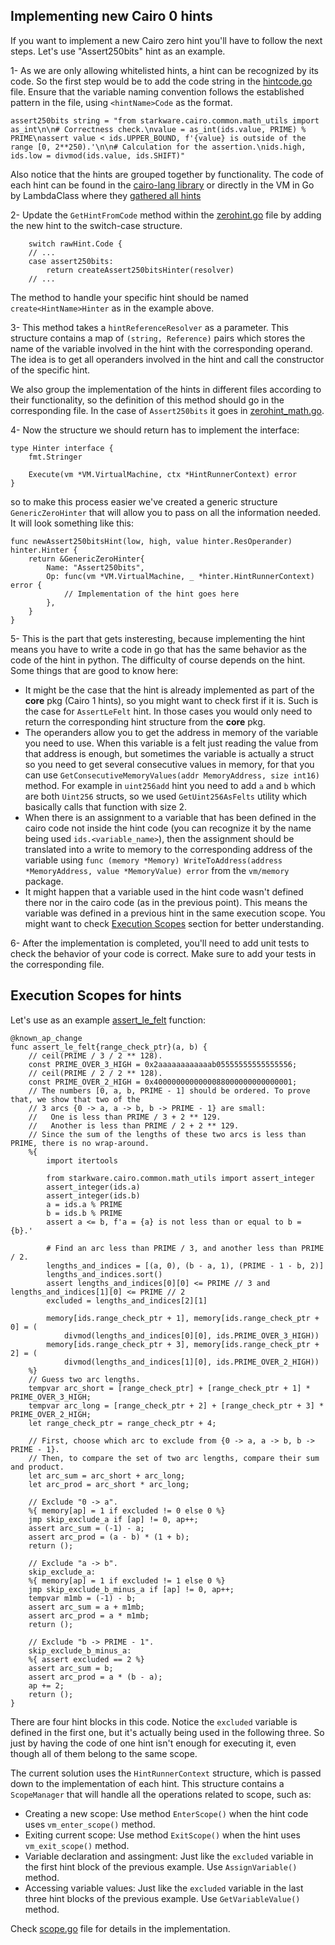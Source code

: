 ## Implementing new Cairo 0 hints
If you want to implement a new Cairo zero hint you'll have to follow the next steps. Let's use "Assert250bits" hint as an example.

1- As we are only allowing whitelisted hints, a hint can be recognized by its code. So the first step would be to add the code string in the [hintcode.go](hintcode.go) file. Ensure that the variable naming convention follows the established pattern in the file, using `<hintName>Code` as the format.
```
assert250bits string = "from starkware.cairo.common.math_utils import as_int\n\n# Correctness check.\nvalue = as_int(ids.value, PRIME) % PRIME\nassert value < ids.UPPER_BOUND, f'{value} is outside of the range [0, 2**250).'\n\n# Calculation for the assertion.\nids.high, ids.low = divmod(ids.value, ids.SHIFT)"
```
Also notice that the hints are grouped together by functionality. The code of each hint can be found in the [cairo-lang library](https://github.com/starkware-libs/cairo-lang/tree/master/src/starkware/cairo/common) or directly in the VM in Go by LambdaClass where they [gathered all hints](https://github.com/lambdaclass/cairo-vm_in_go/tree/main/pkg/hints/hint_codes)

2- Update the `GetHintFromCode` method within the [zerohint.go](zerohint.go) file by adding the new hint to the switch-case structure.
```
    switch rawHint.Code {
    // ...
    case assert250bits:
        return createAssert250bitsHinter(resolver)
    // ...

```
The method to handle your specific hint should be named `create<HintName>Hinter` as in the example above.

3- This method takes a `hintReferenceResolver` as a parameter. This structure contains a map of `(string, Reference)` pairs which stores the name of the variable involved in the hint with the corresponding operand. The idea is to get all operanders involved in the hint and call the constructor of the specific hint.
<!-- TODO: Add some documentation about operands -->

We also group the implementation of the hints in different files according to their functionality, so the definition of this method should go in the corresponding file. In the case of `Assert250bits` it goes in [zerohint_math.go](zerohint_math.go).

4- Now the structure we should return has to implement the interface:

```
type Hinter interface {
	fmt.Stringer

	Execute(vm *VM.VirtualMachine, ctx *HintRunnerContext) error
}
```

so to make this process easier we've created a generic structure `GenericZeroHinter` that will allow you to pass on all the information needed. It will look something like this:

```
func newAssert250bitsHint(low, high, value hinter.ResOperander) hinter.Hinter {
	return &GenericZeroHinter{
		Name: "Assert250bits",
		Op: func(vm *VM.VirtualMachine, _ *hinter.HintRunnerContext) error {
			// Implementation of the hint goes here
		},
	}
}
```

5- This is the part that gets insteresting, because implementing the hint means you have to write a code in go that has the same behavior as the code of the hint in python. The difficulty of course depends on the hint. Some things that are good to know here:

- It might be the case that the hint is already implemented as part of the **core** pkg (Cairo 1 hints), so you might want to check first if it is. Such is the case for `AssertLeFelt` hint. In those cases you would only need to return the corresponding hint structure from the **core** pkg.
- The operanders allow you to get the address in memory of the variable you need to use. When this variable is a felt just reading the value from that address is enough, but sometimes the variable is actually a struct so you need to get several consecutive values in memory, for that you can use `GetConsecutiveMemoryValues(addr MemoryAddress, size int16)` method. For example in `uint256add` hint you need to add `a` and `b` which are both `Uint256` structs, so we used `GetUint256AsFelts` utility which basically calls that function with size 2.
- When there is an assignment to a variable that has been defined in the cairo code not inside the hint code (you can recognize it by the name being used `ids.<variable_name>`), then the assignment should be translated into a write to memory to the corresponding address of the variable using `func (memory *Memory) WriteToAddress(address *MemoryAddress, value *MemoryValue) error` from the `vm/memory` package.
- It might happen that a variable used in the hint code wasn't defined there nor in the cairo code (as in the previous point). This means the variable was defined in a previous hint in the same execution scope. You might want to check [Execution Scopes](#execution-scopes) section for better understanding.
 
6- After the implementation is completed, you'll need to add unit tests to check the behavior of your code is correct. Make sure to add your tests in the corresponding file.

<!-- TODO: Add some documentation on Unit Testing for Cairo 0 hints -->

## Execution Scopes for hints

Let's use as an example [assert_le_felt](https://github.com/starkware-libs/cairo-lang/tree/master/src/starkware/cairo/common) function:
```
@known_ap_change
func assert_le_felt{range_check_ptr}(a, b) {
    // ceil(PRIME / 3 / 2 ** 128).
    const PRIME_OVER_3_HIGH = 0x2aaaaaaaaaaaab05555555555555556;
    // ceil(PRIME / 2 / 2 ** 128).
    const PRIME_OVER_2_HIGH = 0x4000000000000088000000000000001;
    // The numbers [0, a, b, PRIME - 1] should be ordered. To prove that, we show that two of the
    // 3 arcs {0 -> a, a -> b, b -> PRIME - 1} are small:
    //   One is less than PRIME / 3 + 2 ** 129.
    //   Another is less than PRIME / 2 + 2 ** 129.
    // Since the sum of the lengths of these two arcs is less than PRIME, there is no wrap-around.
    %{
        import itertools

        from starkware.cairo.common.math_utils import assert_integer
        assert_integer(ids.a)
        assert_integer(ids.b)
        a = ids.a % PRIME
        b = ids.b % PRIME
        assert a <= b, f'a = {a} is not less than or equal to b = {b}.'

        # Find an arc less than PRIME / 3, and another less than PRIME / 2.
        lengths_and_indices = [(a, 0), (b - a, 1), (PRIME - 1 - b, 2)]
        lengths_and_indices.sort()
        assert lengths_and_indices[0][0] <= PRIME // 3 and lengths_and_indices[1][0] <= PRIME // 2
        excluded = lengths_and_indices[2][1]

        memory[ids.range_check_ptr + 1], memory[ids.range_check_ptr + 0] = (
            divmod(lengths_and_indices[0][0], ids.PRIME_OVER_3_HIGH))
        memory[ids.range_check_ptr + 3], memory[ids.range_check_ptr + 2] = (
            divmod(lengths_and_indices[1][0], ids.PRIME_OVER_2_HIGH))
    %}
    // Guess two arc lengths.
    tempvar arc_short = [range_check_ptr] + [range_check_ptr + 1] * PRIME_OVER_3_HIGH;
    tempvar arc_long = [range_check_ptr + 2] + [range_check_ptr + 3] * PRIME_OVER_2_HIGH;
    let range_check_ptr = range_check_ptr + 4;

    // First, choose which arc to exclude from {0 -> a, a -> b, b -> PRIME - 1}.
    // Then, to compare the set of two arc lengths, compare their sum and product.
    let arc_sum = arc_short + arc_long;
    let arc_prod = arc_short * arc_long;

    // Exclude "0 -> a".
    %{ memory[ap] = 1 if excluded != 0 else 0 %}
    jmp skip_exclude_a if [ap] != 0, ap++;
    assert arc_sum = (-1) - a;
    assert arc_prod = (a - b) * (1 + b);
    return ();

    // Exclude "a -> b".
    skip_exclude_a:
    %{ memory[ap] = 1 if excluded != 1 else 0 %}
    jmp skip_exclude_b_minus_a if [ap] != 0, ap++;
    tempvar m1mb = (-1) - b;
    assert arc_sum = a + m1mb;
    assert arc_prod = a * m1mb;
    return ();

    // Exclude "b -> PRIME - 1".
    skip_exclude_b_minus_a:
    %{ assert excluded == 2 %}
    assert arc_sum = b;
    assert arc_prod = a * (b - a);
    ap += 2;
    return ();
}
```

There are four hint blocks in this code. Notice the `excluded` variable is defined in the first one, but it's actually being used in the following three. So just by having the code of one hint isn't enough for executing it, even though all of them belong to the same scope.

The current solution uses the `HintRunnerContext` structure, which is passed down to the implementation of each hint. This structure contains a `ScopeManager` that will handle all the operations related to scope, such as:
- Creating a new scope: Use method `EnterScope()` when the hint code uses `vm_enter_scope()` method.
- Exiting current scope: Use method `ExitScope()` when the hint uses `vm_exit_scope()` method.
- Variable declaration and assingment: Just like the `excluded` variable in the first hint block of the previous example. Use `AssignVariable()` method.
- Accessing variable values: Just like the `excluded` variable in the last three hint blocks of the previous example. Use `GetVariableValue()` method.

Check [scope.go](../hinter/scope.go) file for details in the implementation.